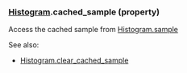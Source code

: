 ### [Histogram](Histogram.md).cached_sample (property)




Access the cached sample from [Histogram.sample](Histogram.sample.md)

See also:

* [Histogram.clear_cached_sample](Histogram.clear_cached_sample.md)


